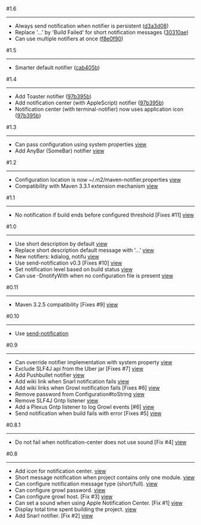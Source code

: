 #1.6
***

- Always send notification when notifier is persistent ([d3a3d08](http://github.com/jcgay/maven-notifier/commit/d3a3d081401c862491c23aeb6108e1637bbb45de))
- Replace '...' by 'Build Failed' for short notification messages ([30310ae](http://github.com/jcgay/maven-notifier/commit/30310ae092f0d5313129ac57f8e6e41a18237e73))
- Can use multiple notifiers at once ([f8e0f90](http://github.com/jcgay/maven-notifier/commit/f8e0f90ae2d3a694a5cdeb4d6ef2fb541f3cb8e8))

#1.5
***

- Smarter default notifier ([cab405b](http://github.com/jcgay/maven-notifier/commit/cab405b6071dee5df41168d4e0f2388f32ec9970))

#1.4
***

- Add Toaster notifier ([97b395b](http://github.com/jcgay/maven-notifier/commit/97b395b1dd94c894e26c79ce5f8e0f3593436aac))
- Add notification center (with AppleScript) notifier ([97b395b](http://github.com/jcgay/maven-notifier/commit/97b395b1dd94c894e26c79ce5f8e0f3593436aac))
- Notification center (with terminal-notifier) now uses application icon ([97b395b](http://github.com/jcgay/maven-notifier/commit/97b395b1dd94c894e26c79ce5f8e0f3593436aac))

#1.3
***

- Can pass configuration using system properties [view](http://github.com/jcgay/maven-notifier/commit/351c771187947ad995757e3211ffabfe25330156)
- Add AnyBar (SomeBar) notifier [view](http://github.com/jcgay/maven-notifier/commit/f1bbee89aa878739d0374341ece3600470bec521)

#1.2
***

- Configuration location is now ~/.m2/maven-notifier.properties [view](http://github.com/jcgay/maven-notifier/commit/86ba7057adf1f148107b25f7fc2e6a6567a97e57)
- Compatibility with Maven 3.3.1 extension mechanism [view](http://github.com/jcgay/maven-notifier/commit/258d769c42e3531c0f45281c3ae6f8457595d922)

#1.1
***

- No notification if build ends before configured threshold [Fixes #11] [view](http://github.com/jcgay/maven-notifier/commit/9b513b5)

#1.0
***

- Use short description by default [view](http://github.com/jcgay/maven-notifier/commit/6be9df9bec4bfa043f60b5bd0df4154f22eda70c)  
- Replace short description default message with '...' [view](http://github.com/jcgay/maven-notifier/commit/eb89d89359bbc867739bd2255c58b9b6db462e83)  
- New notifiers: kdialog, notifu [view](http://github.com/jcgay/maven-notifier/commit/9eb59c48a29821f4f2e83b77e680dc263297cbad)
- Use send-notification v0.3 [Fixes #10] [view](http://github.com/jcgay/maven-notifier/commit/9eb59c48a29821f4f2e83b77e680dc263297cbad)  
- Set notification level based on build status [view](http://github.com/jcgay/maven-notifier/commit/8690f63b7f16bd39fa7aa17689ef245563ccd22f)  
- Can use -DnotifyWith when no configuration file is present [view](http://github.com/jcgay/maven-notifier/commit/eb9b1f0dbc81cd1ca2951b59db699b3b020c785f)  

#0.11
***

- Maven 3.2.5 compatibility [Fixes #9] [view](http://github.com/jcgay/maven-notifier/commit/d2c17389117167b64154859ab7bf2b80895f9b24)

#0.10
***

- Use [send-notification](https://github.com/jcgay/send-notification)

#0.9
***

- Can override notifier implementation with system property [view](http://github.com/jcgay/maven-notifier/commit/9096f4472d6ea939e4fab28e5fc2f8f874cbd3ea)  
- Exclude SLF4J api from the Uber jar [Fixes #7] [view](http://github.com/jcgay/maven-notifier/commit/7df6bc9006eb6c1bfef62fcbd45bb1e3dab76150)  
- Add Pushbullet notifier [view](http://github.com/jcgay/maven-notifier/commit/a19ea22af668af6c4feed2fd18ce804a0f942914)  
- Add wiki link when Snarl notification fails [view](http://github.com/jcgay/maven-notifier/commit/b12b344482513f6a58da90fd3941595ec77e6ed4)  
- Add wiki links when Growl notification fails [Fixes #6] [view](http://github.com/jcgay/maven-notifier/commit/77ba7213077d2dc7270c2ead7ad9924476e09474)  
- Remove password from Configuration#toString [view](http://github.com/jcgay/maven-notifier/commit/2df057c68ea2ecbfeb82c3c6cffdcbfe713d905a)  
- Remove SLF4J Gntp listener [view](http://github.com/jcgay/maven-notifier/commit/916932911a2973c5bd64d62f913738567d06301d)  
- Add a Plexus Gntp listener to log Growl events [#6] [view](http://github.com/jcgay/maven-notifier/commit/fadc1eb4a793665e3b1d64052deb2d31a3123d1f)  
- Send notification when build fails with error [Fixes #5] [view](http://github.com/jcgay/maven-notifier/commit/25dc1055d905ffe409a7401cdfe0a9ae6f5e2cc3)    

#0.8.1
***

- Do not fail when notification-center does not use sound [Fix #4] [view](http://github.com/jcgay/maven-notifier/commit/2e7c08adfe1edaabb1d5ef6c8f79d3779dc816d9)  

#0.8
***

- Add icon for notification center. [view](http://github.com/jcgay/maven-notifier/commit/91dcab8678b3cab6d19635a3b564a8b432b2282c)  
- Short message notification when project contains only one module. [view](http://github.com/jcgay/maven-notifier/commit/d8f267df1b8ee2ba7f6d3337631c57fa8c034507)  
- Can configure notification message type (short/full). [view](http://github.com/jcgay/maven-notifier/commit/f7467c5ca840b40ed9ef7c19196036de04a9117d)  
- Can configure growl password. [view](http://github.com/jcgay/maven-notifier/commit/7d06186e3254b31370e986fcd83be0155998b8a6)  
- Can configure growl host. [Fix #3] [view](http://github.com/jcgay/maven-notifier/commit/d168f2c080456574c72a269c8633d1e1cc3883a9)  
- Can set a sound when using Apple Notification Center. [Fix #1] [view](http://github.com/jcgay/maven-notifier/commit/0a8e12a3c3d41c9d4963053a562ee0188f2210cd)  
- Display total time spent building the project. [view](http://github.com/jcgay/maven-notifier/commit/639a63203d2bd07f1178348200a4bd69351ebf3f)  
- Add Snarl notifier. [Fix #2] [view](http://github.com/jcgay/maven-notifier/commit/139cc7b345e11f9085b4c8637d55baf7d58442b6)  

